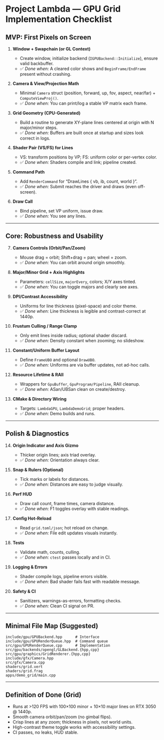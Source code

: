 # Project Lambda — GPU Grid Implementation Checklist

## MVP: First Pixels on Screen

1. **Window + Swapchain (or GL Context)**
   - Create window, initialize backend (`IGPUBackend::Initialize`), ensure valid backbuffer.
   - ✅ *Done when:* A cleared color shows and `BeginFrame/EndFrame` present without crashing.

2. **Camera & View/Projection Math**
   - Minimal `Camera` struct (position, forward, up, fov, aspect, near/far) + `ComputeViewProj()`.
   - ✅ *Done when:* You can print/log a stable VP matrix each frame.

3. **Grid Geometry (CPU-Generated)**
   - Build a routine to generate XY-plane lines centered at origin with N major/minor steps.
   - ✅ *Done when:* Buffers are built once at startup and sizes look correct in logs.

4. **Shader Pair (VS/FS) for Lines**
   - VS: transform positions by VP; FS: uniform color or per-vertex color.
   - ✅ *Done when:* Shaders compile and link; pipeline created.

5. **Command Path**
   - Add `RenderCommand` for “DrawLines { vb, ib, count, world }”.
   - ✅ *Done when:* Submit reaches the driver and draws (even off-screen).

6. **Draw Call**
   - Bind pipeline, set VP uniform, issue draw.
   - ✅ *Done when:* You see any lines.

---

## Core: Robustness and Usability

7. **Camera Controls (Orbit/Pan/Zoom)**
   - Mouse drag = orbit; Shift+drag = pan; wheel = zoom.
   - ✅ *Done when:* You can orbit around origin smoothly.

8. **Major/Minor Grid + Axis Highlights**
   - Parameters: `cellSize`, `majorEvery`, colors; X/Y axes tinted.
   - ✅ *Done when:* You can toggle majors and clearly see axes.

9. **DPI/Contrast Accessibility**
   - Uniforms for line thickness (pixel-space) and color theme.
   - ✅ *Done when:* Line thickness is legible and contrast-correct at 1440p.

10. **Frustum Culling / Range Clamp**
    - Only emit lines inside radius; optional shader discard.
    - ✅ *Done when:* Density constant when zooming; no slideshow.

11. **Constant/Uniform Buffer Layout**
    - Define `FrameUBO` and optional `DrawUBO`.
    - ✅ *Done when:* Uniforms are via buffer updates, not ad-hoc calls.

12. **Resource Lifetime & RAII**
    - Wrappers for `GpuBuffer`, `GpuProgram/Pipeline`, RAII cleanup.
    - ✅ *Done when:* ASan/UBSan clean on create/destroy.

13. **CMake & Directory Wiring**
    - Targets: `LambdaGPU`, `LambdaDemoGrid`; proper headers.
    - ✅ *Done when:* Demo builds and runs.

---

## Polish & Diagnostics

14. **Origin Indicator and Axis Gizmo**
    - Thicker origin lines; axis triad overlay.
    - ✅ *Done when:* Orientation always clear.

15. **Snap & Rulers (Optional)**
    - Tick marks or labels for distances.
    - ✅ *Done when:* Distances are easy to judge visually.

16. **Perf HUD**
    - Draw call count, frame times, camera distance.
    - ✅ *Done when:* F1 toggles overlay with stable readings.

17. **Config Hot-Reload**
    - Read `grid.toml/json`; hot reload on change.
    - ✅ *Done when:* File edit updates visuals instantly.

18. **Tests**
    - Validate math, counts, culling.
    - ✅ *Done when:* `ctest` passes locally and in CI.

19. **Logging & Errors**
    - Shader compile logs, pipeline errors visible.
    - ✅ *Done when:* Bad shader fails fast with readable message.

20. **Safety & CI**
    - Sanitizers, warnings-as-errors, formatting checks.
    - ✅ *Done when:* Clean CI signal on PR.

---

## Minimal File Map (Suggested)

```
include/gpu/GPUBackend.hpp      # Interface
include/gpu/GPURenderQueue.hpp  # Command queue
src/gpu/GPURenderQueue.cpp      # Implementation
src/gpu/backends/opengl/GLBackend.{hpp,cpp}
src/gpu/graphics/GridRenderer.{hpp,cpp}
include/gfx/Camera.hpp
src/gfx/Camera.cpp
shaders/grid.vert
shaders/grid.frag
apps/demo_grid/main.cpp
```

---

## Definition of Done (Grid)
- Runs at >120 FPS with 100×100 minor + 10×10 major lines on RTX 3050 @ 1440p.
- Smooth camera orbit/pan/zoom (no gimbal flips).
- Crisp lines at any zoom; thickness in pixels, not world units.
- High-contrast theme toggle works with accessibility settings.
- CI passes, no leaks, HUD stable.
